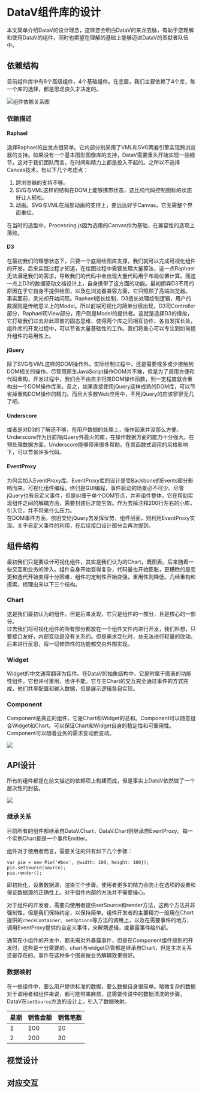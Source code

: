 DataV组件库的设计
================
本文简单介绍DataV的设计理念，这样您会明白DataV的来龙去脉，有助于您理解和使用DataV的组件，同时也期望在理解的基础上能够迈进DataV的贡献者队伍中。

## 依赖结构
目前组件库中有8个高级组件，4个基础组件。在底层，我们主要依赖了4个库，每一个库的选择，都是思虑良久才决定的。

![组件依赖关系图](https://raw.github.com/TBEDP/datavjs/master/doc/assets/deps.png)

### 依赖描述
#### Raphael  

选择Raphael的出发点很简单。它内部分别采用了VML和SVG两套引擎实现跨浏览器的支持。如果没有一个基本图形图像库的支持，DataV需要重头开始实现一些细节，这对于我们团队而言，在时间和精力上都是投入不起的。之所以不选择Canvas技术，有以下几个考虑点：

1. 跨浏览器的支持不够。
2. SVG与VML这样的结构在DOM上能够携带状态，这比纯代码控制图标的状态好让人轻松。
3. 动画。SVG与VML在局部动画的支持上，要远远好于Canvas，它无需整个界面重绘。

在当时的选型中，Processing.js因为选用的Canvas作为基础，在兼容性的选项上落败。
#### D3
在最初我们的理想状态下，只要一个底层绘图库支撑，我们就可以完成可视化组件的开发。后来实践过程才知道，在绘图过程中需要处理大量算法，这一点Raphael无法满足我们的需求，导致我们的代码中会出现大量代码用于布局位置计算。而这一点上D3的数据驱动文档设计上，自身携带了这方面的功能。最初摒弃D3不用的原因在于它自身不提供绘图，以及在浏览器兼容方面，它只照顾了高端浏览器。  
事实面前，灵光却开始闪现。Raphael擅长绘制，D3擅长处理绘制逻辑，用户的数据则是传统意义上的Model。所以前端可视化的简单分层出现，D3司Controller部分，Raphael司View部分，用户则是Model的提供者。这就是选择D3的缘故，它打破我们过去非此即彼的固态思维，使得两个库之间相互协作，各自发挥长处，组件库的开发过程中，可以节省大量基础性的工作。我们将重心可以专注到如何提升组件的易用性上。
#### jQuery
除了SVG与VML这样的DOM操作外，实际绘制过程中，还是需要或多或少接触到DOM相关的操作。尽管用原生JavaScript操作DOM并不难，但是为了调用方便和代码重构，开发过程中，我们会不由自主归类DOM操作函数，到一定程度就会重构出一个DOM操作库来。反之，如果直接使用jQuery这样成熟的DOM库，可以节省掉重构DOM操作的精力。而且大多数Web应用中，不用jQuery的应该寥寥无几了吧。
#### Underscore
或者是对D3的了解还不够，在用户数据的处理上，操作起来并没那么方便。Underscore作为目前除jQuery外最火的库，在操作数据方面的能力十分强大。在预处理数据方面，Underscore能够带来很多帮助。在其函数式调用的风格影响下，可以节省许多代码。
#### EventProxy
为何会加入EventProxy库。EventProxy库的设计是受Backbone的Events部分影响而来。可视化组件编程，终归是GUI编程，事件驱动的场景必不可少。尽管jQuery也有自定义事件，但是纠缠于单个DOM节点，并非组件整体，它在帮助实现组件之间的解耦方面，需要封装后才能生效。作为去掉注释200行左右的小库，引入它，并不带来什么压力。  
在DOM事件方面，依旧交给jQuery去发挥优势，组件层面，则利用EventProxy实现。关于自定义事件的利用，在后续接口设计部分会再次提到。

## 组件结构
最初我们只是要设计可视化组件，其实是我们认为的Chart，既图表。后来随着一些交互和业务的渗入。组件自身开始变得复杂，代码量也开始膨胀，更糟糕的是变更和迭代开始变得十分困难，组件的定制性开始变强，重用性则降低。几经重构和摸索，梳理出来以下三个结构。

### Chart
这是我们最初认为的组件。但是后来发现，它只是组件的一部分，且是核心的一部分。  
过去我们将可视化组件的所有部分都放在一个组件文件内进行开发，我们料想，只要接口友好，内部变动是没有关系的。但是需求变化时，总无法进行轻量的改动。后来进行反思，将一切修饰性的功能都交由外部实现。

### Widget
Widget的中文通常翻译为挂件。在DataV的抽象结构中，它是附属于图表的功能性组件。它也许可重用，也许不能。它与主Chart的交互完全通过事件的方式完成，他们共享配置和输入数据，但是展示逻辑各自实现。

### Component
Component是真正的组件，它是Chart和Widget的总和。Component可以随意组合Widget和Chart。可以保证Chart和Widget自身的稳定性和可重用性。Component可以随着业务的需求变动而变动。

![](https://raw.github.com/TBEDP/datavjs/master/doc/assets/arch.png)

## API设计
所有的组件都是在前文描述的依赖项上构建而成，但是事实上DataV依然做了一个层次性的封装。

![](https://raw.github.com/TBEDP/datavjs/master/doc/assets/api.png)

### 继承关系
目前所有的组件都继承自DataV.Chart，DataV.Chart则继承自EventProxy。每一个实例Chart都是一个事件Emitter。

组件对于使用者而言，需要关注的只有如下几个步骤：

```
var pie = new Pie('#box', {width: 100, height: 100});
pie.setSource(source);
pie.render();
```
即初始化，设置数据源，渲染三个步骤。使用者更多的精力会防止在选项的设置和保证数据源的正确性上。对于组件内部的方法并不需要操心。

对于组件的开发者，需要向使用者提供setSource和render方法，这两个方法并非强制性，但是我们保持约定，以保持简单。组件开发者的主要精力一般用在Chart提供的`checkContainer`、`setOptions`等方法的调用上，以及在需要事件的地方，调用EventProxy提供的自定义事件，来解耦逻辑，或暴露事件给外部。

通常在小组件的开发中，都无需对外暴露事件，但是在Component组件级别的开发时，这些是十分需要的。chart与widget尽管都是继承自Chart，但是主次关系还是存在的。事件在这种多个图表做业务解耦效果很好。

### 数据映射
在一些组件中，要么用户提供标准的数据，要么数据自身很简单。略微复杂的数据对于调用者和组件来说，都可能带来麻烦，这需要传说中的数据清洗的步骤。DataV在`setSource`方法的设计上，引入了数据映射。

星期 | 销售金额 | 销售笔数
------------ | ------------- | ------------
1 | 100  | 20
2 | 200  | 30

## 视觉设计

## 对应交互

